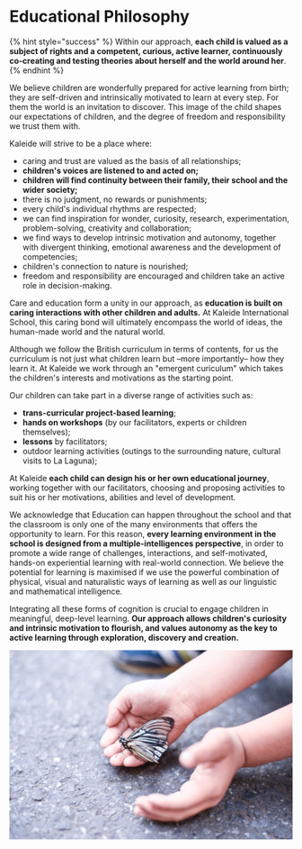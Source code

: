 # Educational Philosophy

{% hint style="success" %}
Within our approach, **each child is valued as a subject of rights and a competent, curious, active learner, continuously co-creating and testing theories about herself and the world around her**. 
{% endhint %}

We believe children are wonderfully prepared for active learning from birth; they are self-driven and intrinsically motivated to learn at every step. For them the world is an invitation to discover. This image of the child shapes our expectations of children, and the degree of freedom and responsibility we trust them with.

Kaleide will strive to be a place where:

* caring and trust are valued as the basis of all relationships;
* **children's voices are listened to and acted on;**
* **children will find continuity between their family, their school and the wider society;**
* there is no judgment, no rewards or punishments;
* every child's individual rhythms are respected;
* we can find inspiration for wonder, curiosity, research, experimentation, problem-solving, creativity and collaboration;
* we find ways to develop intrinsic motivation and autonomy, together with divergent thinking, emotional awareness and the development of competencies; 
* children's connection to nature is nourished;
* freedom and responsibility are encouraged and children take an active role in decision-making.

Care and education form a unity in our approach, as **education is built on caring interactions with other children and adults.** At Kaleide International School, this caring bond will ultimately encompass the world of ideas, the human-made world and the natural world.

Although we follow the British curriculum in terms of contents, for us the curriculum is not just what children learn but –more importantly– how they learn it. At Kaleide we work through an "emergent curiculum" which takes the children's interests and motivations as the starting point.

Our children can take part in a diverse range of activities such as:

* **trans-curricular project-based learning**;
* **hands on workshops** \(by our facilitators, experts or children themselves\);
* **lessons** by facilitators;
* outdoor learning activities \(outings to the surrounding nature, cultural visits to La Laguna\);

At Kaleide **each child can design his or her own educational journey**, working together with our facilitators, choosing and proposing activities to suit his or her motivations, abilities and level of development.

We acknowledge that Education can happen throughout the school and that the classroom is only one of the many environments that offers the opportunity to learn. For this reason, **every learning environment in the school is designed from a multiple-intelligences perspective**, in order to promote a wide range of challenges, interactions, and self-motivated, hands-on experiential learning with real-world connection. We believe the potential for learning is maximised if we use the powerful combination of physical, visual and naturalistic ways of learning as well as our linguistic and mathematical intelligence.

Integrating all these forms of cognition is crucial to engage children in meaningful, deep-level learning. **Our approach allows children's curiosity and intrinsic motivation to flourish, and values autonomy as the key to active learning through exploration, discovery and creation.**  


![Fotograf&#xED;a de Ellie Heartravel, CC BY-SA 2.0](../../.gitbook/assets/17668076981_17c677e799_k.jpg)



